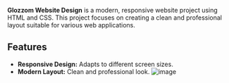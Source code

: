 **Glozzom Website Design** is a modern, responsive website project using HTML and CSS. This project focuses on creating a clean and professional layout suitable for various web applications.

## Features

- **Responsive Design:** Adapts to different screen sizes.
- **Modern Layout:** Clean and professional look.
![image](https://github.com/khaled71612000/glozzom-website-design/assets/59780800/af0b13cf-3279-4894-b0d2-49405ed28ce7)
